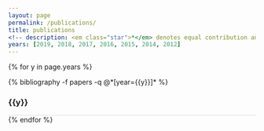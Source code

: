 ```yaml
---
layout: page
permalink: /publications/
title: publications
<!-- description: <em class="star">*</em> denotes equal contribution and joint lead authorship. -->
years: [2019, 2018, 2017, 2016, 2015, 2014, 2012]
---
```


{% for y in page.years %}
  <div class="row" style="border-bottom: 1px solid #ddd;">
    <div class="col-sm-10">
      {% bibliography -f papers -q @*[year={{y}}]* %}
    </div>
    <div class="col-sm-2 align-self-end">
      <h3 class="bibliography-year pt-2">{{y}}</h3>
    </div>
  </div>
{% endfor %}
